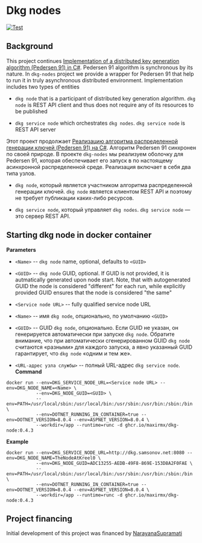 # Dkg nodes
[![Test](https://github.com/maxirmx/dkg-nodes/actions/workflows/test.yml/badge.svg)](https://github.com/maxirmx/dkg-nodes/actions/workflows/test.yml)

## Background
This project continues [Implementation of a distributed key generation algorithm (Pedersen 91) in C#](https://github.com/maxirmx/dkg). 
Pedersen 91 algorithm is synchronous by its nature. In ```dkg-nodes``` project we provide a wrapper for Pedersen 91 that help to run it in truly asynchronous distributed environment.
Implementation includes two types of entities
* ```dkg node``` that is a participant of distributed key generation algorithm. ```dkg node``` is REST API client and thus does not require any of its resources to be published
           
* ```dkg service node``` which orchestrates ```dkg nodes```. ```dkg service node``` is REST API server

Этот проект продолжает [Реализацию алгоритма распределенной генерации ключей (Pedersen 91) на C#](https://github.com/maxirmx/dkg). 
Алгоритм Pedersen 91 синхронен по своей природе. В проекте ```dkg-nodes``` мы реализуем оболочку для Pedersen 91, которая обеспечивает его запуск в по настоящему асинхронной распределенной среде.
Реализация включает в себя два типа узлов.
* ```dkg node```, который является участником алгоритма распределенной генерации ключей. ```dkg node``` является клиентом REST API и поэтому не требует публикации каких-либо ресурсов.
           
* ```dkg service node```, который управляет ```dkg nodes```. ```dkg service node``` — это сервер REST API. 

## Starting dkg node in docker container

__Parameters__
* ```<Name>``` -- ```dkg node``` name, optional, defaults to ```<GUID>```
* ```<GUID>``` -- ```dkg node``` GUID, optional. If GUID is not provided, it is autmatically generated upon node start.
  Note, that with autogenerated GUID the node is considered "different" for each run, while explicitly provided GUID ensures that the node is considered "the same"
* ```<Service node URL>``` -- fully qualified service node URL

* ```<Name>``` -- имя ```dkg node```, опционально, по умолчанию ```<GUID>```
* ```<GUID>``` -- GUID ```dkg node```, опционально. Если GUID не указан, он генерируется автоматически при запуске ```dkg node```.
  Обратите внимание, что при автоматически сгенерированном GUID ```dkg node``` считаются «разными» для каждого запуска, а явно указанный GUID гарантирует, что ```dkg node``` «одним и тем же».
* ```<URL-адрес узла службы>``` -- полный URL-адрес ```dkg service node```.  
__Command__
```
docker run --env=DKG_SERVICE_NODE_URL=<Service node URL> --env=DKG_NODE_NAME=<Name> \
           --env=DKG_NODE_GUID=<GUID> \
           --env=PATH=/usr/local/sbin:/usr/local/bin:/usr/sbin:/usr/bin:/sbin:/bin \
           --env=DOTNET_RUNNING_IN_CONTAINER=true --env=DOTNET_VERSION=8.0.4 --env=ASPNET_VERSION=8.0.4 \
           --workdir=/app --runtime=runc -d ghcr.io/maxirmx/dkg-node:0.4.3
```
__Example__

```
docker run --env=DKG_SERVICE_NODE_URL=http://dkg.samsonov.net:8080 --env=DKG_NODE_NAME=TheNodeAtKreel0 \
           --env=DKG_NODE_GUID=ADC13255-AEDB-49F8-869E-153D8A2F0FAE \
           --env=PATH=/usr/local/sbin:/usr/local/bin:/usr/sbin:/usr/bin:/sbin:/bin \
           --env=DOTNET_RUNNING_IN_CONTAINER=true --env=DOTNET_VERSION=8.0.4 --env=ASPNET_VERSION=8.0.4 \
           --workdir=/app --runtime=runc -d ghcr.io/maxirmx/dkg-node:0.4.3
```

## Project financing
Initial development of this project was financed by [NarayanaSupramati](https://www.github.com/NarayanaSupramati)
